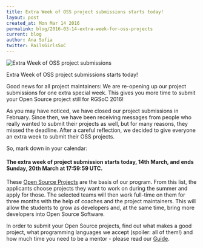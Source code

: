 ```yaml
---
title: Extra Week of OSS project submissions starts today!
layout: post
created_at: Mon Mar 14 2016
permalink: blog/2016-03-14-extra-week-for-oss-projects
current: blog
author: Ana Sofia
twitter: RailsGirlsSoC
---
```


![Extra Week of OSS project submissions](/img/blog/2016/extra-week-for-oss-projects.gif)


Extra Week of OSS project submissions starts today! 

Good news for all project maintainers: We are re-opening up our project submissions for one extra special week. This gives you more time to submit your Open Source project still for RGSoC 2016!

As you may have noticed, we have closed our project submissions in February. Since then, we have been receiving messages from people who really wanted to submit their projects as well, but for many reasons, they missed the deadline. After a careful reflection, we decided to give everyone an extra week to submit their OSS projects.

So, mark down in your calendar:

#### The extra week of project submission starts today, 14th March, and ends Sunday, 20th March at 17:59:59 UTC.

These [Open Source Projects](https://teams.railsgirlssummerofcode.org/projects) are the basis of our program. From this list, the applicants choose projects they want to work on during the summer and apply for those. The selected teams will then work full-time on them for three months with the help of coaches and the project maintainers. This will allow the students to grow as developers and, at the same time, bring more developers into Open Source Software.

In order to submit your Open Source projects, find out what makes a good project, what programming languages we accept (spoiler: all of them!) and how much time you need to be a mentor - please read our [Guide](http://railsgirlssummerofcode.org/guide/projects/).
